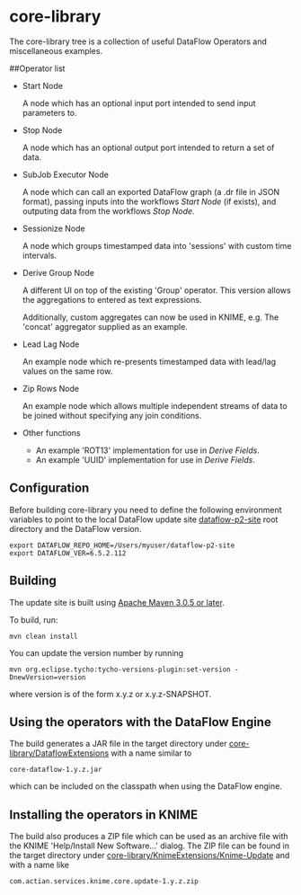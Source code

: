 # core-library 

The core-library tree is a collection of useful DataFlow Operators and miscellaneous examples.

##Operator list

* Start Node

     A node which has an optional input port intended to send input parameters to.

* Stop Node

     A node which has an optional output port intended to return a set of data.

* SubJob Executor Node

     A node which can call an exported DataFlow graph (a .dr file in JSON format), passing
     inputs into the workflows *Start Node* (if exists), and outputing data from the 
     workflows *Stop Node*.

* Sessionize Node

     A node which groups timestamped data into 'sessions' with custom time intervals.

* Derive Group Node

     A different UI on top of the existing 'Group' operator. This version allows the
     aggregations to entered as text expressions.

     Additionally, custom aggregates can now be used in KNIME, e.g. The 'concat' aggregator
     supplied as an example.

* Lead Lag Node

     An example node which re-presents timestamped data with lead/lag values on the same row.

* Zip Rows Node

     An example node which allows multiple independent streams of data to be joined without specifying any join conditions.

* Other functions

     * An example 'ROT13' implementation for use in *Derive Fields*.
     * An example 'UUID' implementation for use in *Derive Fields*.

## Configuration

Before building core-library you need to define the following environment variables to point to the local DataFlow update site [dataflow-p2-site](https://github.com/ActianCorp/dataflow-p2-site) root directory and the DataFlow version.

    export DATAFLOW_REPO_HOME=/Users/myuser/dataflow-p2-site
    export DATAFLOW_VER=6.5.2.112

## Building

The update site is built using [Apache Maven 3.0.5 or later](http://maven.apache.org/).

To build, run:

    mvn clean install
    
You can update the version number by running

    mvn org.eclipse.tycho:tycho-versions-plugin:set-version -DnewVersion=version
    
where version is of the form x.y.z or x.y.z-SNAPSHOT.
    

## Using the operators with the DataFlow Engine

The build generates a JAR file in the target directory under
[core-library/DataflowExtensions](https://github.com/ActianCorp/core-library/tree/master/DataflowExtensions)
with a name similar to 

    core-dataflow-1.y.z.jar

which can be included on the classpath when using the DataFlow engine.

## Installing the operators in KNIME

The build also produces a ZIP file which can be used as an archive file with the KNIME 'Help/Install New Software...' dialog.
The ZIP file can be found in the target directory under
[core-library/KnimeExtensions/Knime-Update](https://github.com/ActianCorp/core-library/tree/master/KnimeExtensions/Knime-Update) 
and with a name like 


    com.actian.services.knime.core.update-1.y.z.zip
 